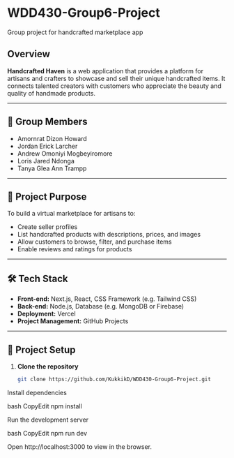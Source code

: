 # WDD430-Group6-Project
Group project for handcrafted marketplace app

## Overview
**Handcrafted Haven** is a web application that provides a platform for artisans and crafters to showcase and sell their unique handcrafted items. It connects talented creators with customers who appreciate the beauty and quality of handmade products.

---

## 👥 **Group Members**
- Amornrat Dizon Howard
- Jordan Erick Larcher
- Andrew Omoniyi Mogbeyiromore
- Loris Jared Ndonga
- Tanya Glea Ann Trampp

---

## 🚀 **Project Purpose**
To build a virtual marketplace for artisans to:
- Create seller profiles
- List handcrafted products with descriptions, prices, and images
- Allow customers to browse, filter, and purchase items
- Enable reviews and ratings for products

---

## 🛠️ **Tech Stack**
- **Front-end:** Next.js, React, CSS Framework (e.g. Tailwind CSS)
- **Back-end:** Node.js, Database (e.g. MongoDB or Firebase)
- **Deployment:** Vercel
- **Project Management:** GitHub Projects

---

## 📁 **Project Setup**

1. **Clone the repository**
   ```bash
   git clone https://github.com/KukkikD/WDD430-Group6-Project.git

Install dependencies

 bash
CopyEdit
npm install


Run the development server

 bash
CopyEdit
npm run dev


Open http://localhost:3000 to view in the browser.
